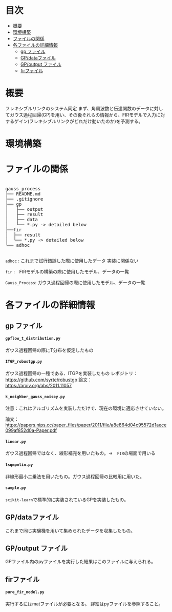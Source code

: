 # 目次

- [概要](#概要)
- [環境構築](#環境構築)
- [ファイルの関係](#ファイルの関係)
- [各ファイルの詳細情報](#各ファイルの詳細情報)
  - [gp ファイル](#gp-ファイル)
  - [GP/dataファイル](#gpdataファイル)
  - [GP/output ファイル](#gpoutput-ファイル)
  - [firファイル](#firファイル)

# 概要
フレキシブルリンクのシステム同定
まず、角周波数と伝達関数のデータに対してガウス過程回帰(GP)を用い、その後それらの情報から、FIRモデルで入力に対するゲイン(フレキシブルリンクがどれだけ動いたのか)を予測する。

# 環境構築



# ファイルの関係

<pre>

gauss_process
├── README.md
├── .gitignore
├── gp
│   ├── output
│   ├── result 
│   ├── data
│   └── *.py -> detailed below
├──fir
│  ├── result 
│  └── *.py -> detailed below
└── adhoc

</pre>

`adhoc` : これまで試行錯誤した際に使用したデータ 実装に関係ない

`fir` :　FIRモデルの構築の際に使用したモデル、データの一覧

`Gauss_Process`: ガウス過程回帰の際に使用したモデル、データの一覧

# 各ファイルの詳細情報

## gp ファイル

#### `gpflow_t_distribution.py`

ガウス過程回帰の際にT分布を仮定したもの

#### `ITGP_robustgp.py`

ガウス過程回帰の一種である、ITGPを実装したもの
レポジトリ：　https://github.com/syrte/robustgp
論文：　　　　https://arxiv.org/abs/2011.11057

#### `k_neighber_gauss_noisey.py`

注意：これはアルゴリズムを実装しただけで、現在の環境に適応させていない。

論文：https://papers.nips.cc/paper_files/paper/2011/file/a8e864d04c95572d1aece099af852d0a-Paper.pdf

#### `linear.py`

ガウス過程回帰ではなく、線形補完を用いたもの。→　`FIR`の場面で用いる

#### `lsqmpmlin.py`

非線形最小二乗法を用いたもの。ガウス過程回帰の比較用に用いた。

#### `sample.py`

`scikit-learn`で標準的に実装されているGPを実装したもの。

## GP/dataファイル

これまで同じ実験機を用いて集められたデータを収集したもの。

## GP/output ファイル

GPファイル内のpyファイルを実行した結果はこのファイルに与えられる。

## firファイル

#### `pure_fir_model.py`

実行するにはmatファイルが必要となる。
詳細はpyファイルを参照すること。